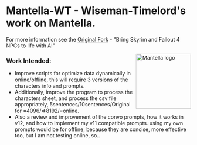 # Mantella-WT - Wiseman-Timelord's work on Mantella.
For more information see the [Original Fork](https://github.com/art-from-the-machine/Mantella) - "Bring Skyrim and Fallout 4 NPCs to life with AI"

<img src="./img/mantella_logo_github.png" align="right" alt="Mantella logo" width="150" height="auto">

### Work Intended:
- Improve scripts for optimize data dynamically in online/offline, this will require 3 versions of the characters info and prompts.
- Additionally, improve the program to process the characters sheet, and process the csv file appropriately, 5sentences/10sentences/Original for =4096/=>8192/=online.
- Also a review and improvement of the convo prompts, how it works in v12, and how to implement my v11 compatible prompts. using my own prompts would be for offline, because they are concise, more effective too, but I am not testing online, so.. 
